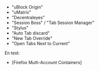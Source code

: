 * "uBlock Origin"
* "uMatrix"
* "Decentraleyes"
* "Session Boss" / "Tab Session Manager"
* "Stylus"
* "Auto Tab discard"
* "New Tab Override"
* "Open Tabs Next to Current"

En test:
* [Firefox Multi-Account Containers]